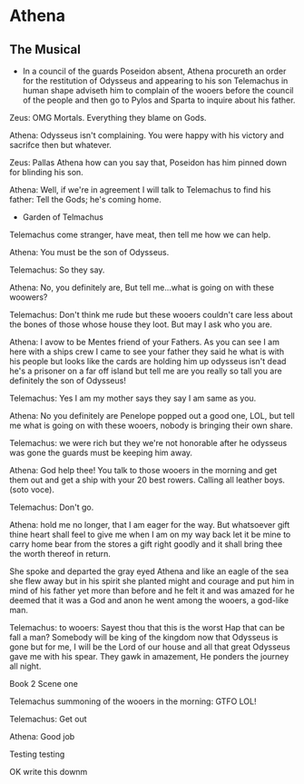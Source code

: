 # Athena
## The Musical



* In a council of the guards Poseidon absent, Athena procureth an order for the restitution of Odysseus and appearing to his son Telemachus in human shape adviseth him to complain of the wooers before the council of the people and then go to Pylos and Sparta to inquire about his father.


Zeus: OMG Mortals. Everything they blame on Gods.

Athena: Odysseus isn't complaining. You were happy with his victory and sacrifce then but whatever.

Zeus: Pallas Athena how can you say that, Poseidon has him pinned down for blinding his son.

Athena: Well, if we're in agreement I will talk to Telemachus to find his father: Tell the Gods; he's coming home.

* Garden of Telmachus

Telemachus come stranger, have meat, then tell me how we can help.

Athena: You must be the son of Odysseus.

Telemachus: So they say.

Athena: No, you definitely are, But tell me...what is going on with these woowers? 

Telemachus: Don't think me rude but these wooers couldn't care less about the bones of those whose house they loot.
But may I ask who you are.

Athena: I avow to be Mentes friend of your Fathers. As you can see I am here with a ships crew I came to see your father they said he what is with his people but looks like the cards are holding him up odysseus isn't dead he's a prisoner on a far off island but tell me are you really so tall you are definitely the son of Odysseus!

Telemachus: Yes I am my mother says they say I am same as you.

Athena: No you definitely are Penelope popped out a good one, LOL, but tell me what is going on with these wooers, nobody is bringing their own share.

Telemachus: we were rich but they we're not honorable after he odysseus was gone the guards must be keeping him away.

Athena: God help thee! You talk to those wooers in the morning and get them out and get a ship with your 20 best rowers. Calling all leather boys. (soto voce).

Telemachus: Don't go.

Athena: hold me no longer, that I am eager for the way. But whatsoever gift thine heart shall feel to give me when I am on my way back let it be mine to carry home bear from the stores a gift right goodly and it shall bring thee the worth thereof in return.

She spoke and departed the gray eyed Athena and like an eagle of the sea she flew away but in his spirit she planted might and courage and put him in mind of his father yet more than before and he felt it and was amazed for he deemed that it was a God and anon he went among the wooers, a god-like man.

Telemachus: to wooers: Sayest thou that this is the worst Hap that can be fall a man? Somebody will be king of the kingdom now that Odysseus is gone but for me, I will be the Lord of our house and all that great Odysseus gave me with his spear.
They gawk in amazement, He ponders the journey all night.

Book 2
Scene one

Telemachus summoning of the wooers in the morning:
GTFO LOL!

Telemachus:
Get out

Athena:
Good job

Testing testing

OK write this downm